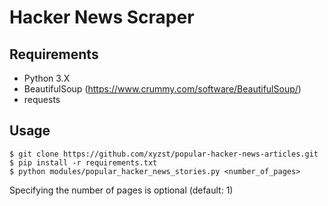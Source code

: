 # Hacker News Scraper

## Requirements

* Python 3.X
* BeautifulSoup (https://www.crummy.com/software/BeautifulSoup/)
* requests

## Usage

    $ git clone https://github.com/xyzst/popular-hacker-news-articles.git
    $ pip install -r requirements.txt
    $ python modules/popular_hacker_news_stories.py <number_of_pages>
    
Specifying the number of pages is optional (default: 1)